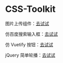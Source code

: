 # CSS-Toolkit
图片上传组件：[去试试](https://fuzhoujohn.github.io/CSS-Toolkit/imageUpload/)

仿百度搜索输入框：[去试试](https://fuzhoujohn.github.io/CSS-Toolkit/inputLikeBaidu/)

仿 Vuetify 按钮：[去试试](https://fuzhoujohn.github.io/CSS-Toolkit/flatButton/)

jQuery 简单轮播：[去试试](https://fuzhoujohn.github.io/CSS-Toolkit/swiper/)